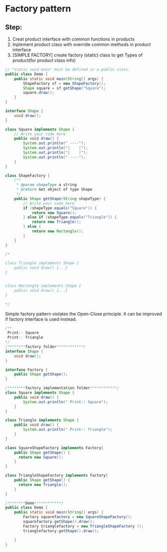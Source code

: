 # Factory pattern

## Step:
1. Creat product interface with common functions in products
2. Inplement product class with override common methods in product interface
3. [SIMPLE FACTORY] create factory (static) class to get Types of product(for product class info)

```java
// "static void main" must be defined in a public class.
public class Demo {
    public static void main(String[] args) {
        ShapeFactory sf = new ShapeFactory();
        Shape square = sf.getShape("Square");
        square.draw();
    }
}

interface Shape {
    void draw();
}

class Square implements Shape {
    // Write your code here
    public void draw() {
        System.out.println(" ----");
        System.out.println("|    |");
        System.out.println("|    |");
        System.out.println(" ----");
    }
}

class ShapeFactory {
    /**
     * @param shapeType a string
     * @return Get object of type Shape
     */
    public Shape getShape(String shapeType) {
        // Write your code here
        if (shapeType.equals("Square")) {
            return new Square();
        } else if (shapeType.equals("Triangle")) {
            return new Triangle();
        } else {
            return new Rectangle();
        }
    }
}

/*

class Triangle implements Shape {
    public void draw() {...}
}


class Rectangle implements Shape {
    public void draw() {...}
}

*/
```

Simple factory pattern violates the Open-Close principle. It can be improved if factory interface is used instead.

```java
/**
 Print:: Square
 Print:: Triangle
*/
/********factory folder************/
interface Shape {
    void draw();
}

interface Factory {
    public Shape getShape();
}

/********factory implementation folder************/
class Square implements Shape {
    public void draw() {
        System.out.println(" Print:: Square");
    }
}

class Triangle implements Shape {
    public void draw() {
        System.out.println(" Print:: Triangle");
    }
}

class SquareShapeFactory implements Factory{
    public Shape getShape() {
      return new Square();
    }
}

class TriangleShapeFactory implements Factory{
    public Shape getShape() {
      return new Triangle();
    }
}

/********Demo************/
public class Demo {
    public static void main(String[] args) {
        Factory squarefactory = new SquareShapeFactory();
        squarefactory.getShape().draw();
        Factory trianglefactory = new TriangleShapeFactory ();
        trianglefactory.getShape().draw();

    }
}
```